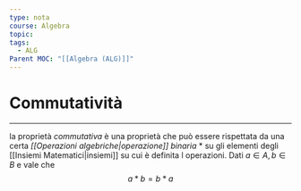 ```yaml
---
type: nota
course: Algebra
topic: 
tags:
  - ALG
Parent MOC: "[[Algebra (ALG)]]"
---
```

# Commutatività
---
la proprietà _commutativa_ è una proprietà che può essere rispettata da una certa _[[Operazioni algebriche|operazione]] binaria_ $*$ su gli elementi degli [[Insiemi Matematici|insiemi]] su cui è definita l operazioni.
Dati $a\in A,b\in B$ e vale che 
$$a*b = b*a$$

